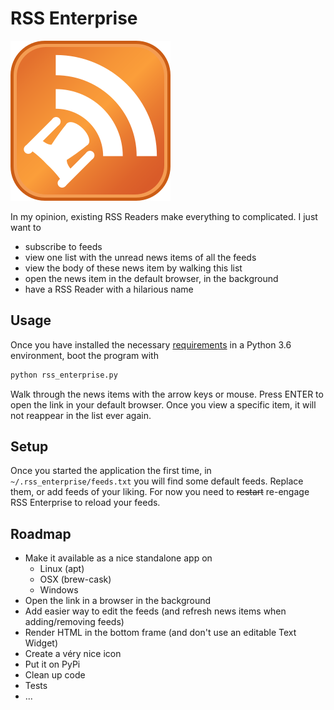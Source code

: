 # RSS Enterprise

![RSS Enterprise](icon/icon.svg "RSS Enterprise")

In my opinion, existing RSS Readers make everything to complicated. I just want to

- subscribe to feeds
- view one list with the unread news items of all the feeds
- view the body of these news item by walking this list
- open the news item in the default browser, in the background
- have a RSS Reader with a hilarious name

## Usage

Once you have installed the necessary [requirements](requirements.txt) in a Python 3.6 environment, boot the program with

```bash
python rss_enterprise.py
```

Walk through the news items with the arrow keys or mouse. Press ENTER to open the link in your default browser. Once you view a specific item, it will not reappear in the list ever again.

## Setup

Once you started the application the first time, in `~/.rss_enterprise/feeds.txt` you will find some default feeds. Replace them, or add feeds of your liking. For now you need to ~~restart~~ re-engage RSS Enterprise to reload your feeds.


## Roadmap

- Make it available as a nice standalone app on
    - Linux (apt)
    - OSX (brew-cask)
    - Windows
- Open the link in a browser in the background
- Add easier way to edit the feeds (and refresh news items when adding/removing feeds)
- Render HTML in the bottom frame (and don't use an editable Text Widget)
- Create a véry nice icon
- Put it on PyPi
- Clean up code
- Tests
- ...

